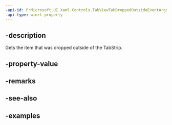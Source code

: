 ```yaml
---
-api-id: P:Microsoft.UI.Xaml.Controls.TabViewTabDroppedOutsideEventArgs.Item
-api-type: winrt property
---
```


## -description

Gets the item that was dropped outside of the TabStrip.

## -property-value

## -remarks

## -see-also

## -examples

